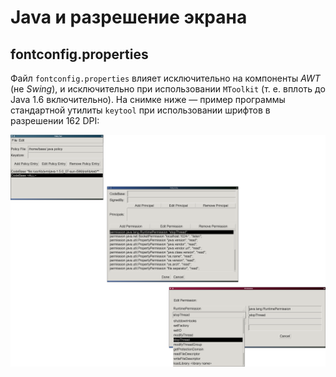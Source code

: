 # Java и разрешение экрана
## fontconfig.properties

Файл `fontconfig.properties` влияет исключительно на компоненты _AWT_ (не _Swing_), и исключительно при использовании `MToolkit` (т. е. вплоть до Java 1.6 включительно). На снимке ниже &mdash; пример программы стандартной утилиты `keytool` при использовании шрифтов в разрешении 162 DPI:

![`keytool`](images/keytool.png)
